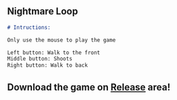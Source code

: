 ## Nightmare Loop

```markdown
# Intructions:

Only use the mouse to play the game

Left button: Walk to the front
Middle button: Shoots
Right button: Walk to back
```

## Download the game on [Release](https://github.com/gustavottc/Nightmare-Loop/releases) area!
